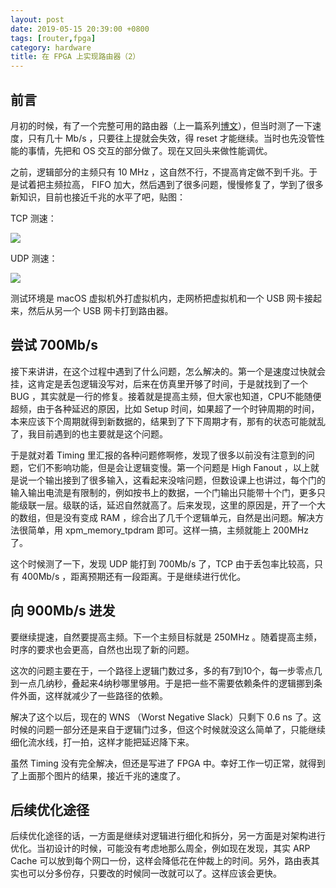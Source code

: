 ```yaml
---
layout: post
date: 2019-05-15 20:39:00 +0800
tags: [router,fpga]
category: hardware
title: 在 FPGA 上实现路由器（2）
---
```


## 前言

月初的时候，有了一个完整可用的路由器（上一篇系列[博文](/hardware/router-on-fpga/)），但当时测了一下速度，只有几十 Mb/s ，只要往上提就会失效，得 reset 才能继续。当时也先没管性能的事情，先把和 OS 交互的部分做了。现在又回头来做性能调优。

之前，逻辑部分的主频只有 10 MHz ，这自然不行，不提高肯定做不到千兆。于是试着把主频拉高， FIFO 加大，然后遇到了很多问题，慢慢修复了，学到了很多新知识，目前也接近千兆的水平了吧，贴图：

TCP 测速：

![](/router_tcp.jpg)

UDP 测速：

![](/router_udp.jpg)

测试环境是 macOS 虚拟机外打虚拟机内，走网桥把虚拟机和一个 USB 网卡接起来，然后从另一个 USB 网卡打到路由器。

## 尝试 700Mb/s

接下来讲讲，在这个过程中遇到了什么问题，怎么解决的。第一个是速度过快就会挂，这肯定是丢包逻辑没写对，后来在仿真里开够了时间，于是就找到了一个 BUG ，其实就是一行的修复。接着就是提高主频，但大家也知道，CPU不能随便超频，由于各种延迟的原因，比如 Setup 时间，如果超了一个时钟周期的时间，本来应该下个周期就得到新数据的，结果到了下下周期才有，那有的状态可能就乱了，我目前遇到的也主要就是这个问题。

于是就对着 Timing 里汇报的各种问题修啊修，发现了很多以前没有注意到的问题，它们不影响功能，但是会让逻辑变慢。第一个问题是 High Fanout ，以上就是说一个输出接到了很多输入，这看起来没啥问题，但数设课上也讲过，每个门的输入输出电流是有限制的，例如按书上的数据，一个门输出只能带十个门，更多只能级联一层。级联的话，延迟自然就高了。后来发现，这里的原因是，开了一个大的数组，但是没有变成 RAM ，综合出了几千个逻辑单元，自然是出问题。解决方法很简单，用 xpm_memory_tpdram 即可。这样一搞，主频就能上 200MHz 了。

这个时候测了一下，发现 UDP 能打到 700Mb/s 了，TCP 由于丢包率比较高，只有 400Mb/s ，距离预期还有一段距离。于是继续进行优化。

## 向 900Mb/s 进发

要继续提速，自然要提高主频。下一个主频目标就是 250MHz 。随着提高主频，时序的要求也会更高，自然也出现了新的问题。

这次的问题主要在于，一个路径上逻辑门数过多，多的有7到10个，每一步零点几到一点几纳秒，叠起来4纳秒哪里够用。于是把一些不需要依赖条件的逻辑挪到条件外面，这样就减少了一些路径的依赖。

解决了这个以后，现在的 WNS （Worst Negative Slack）只剩下 0.6 ns 了。这时候的问题一部分还是来自于逻辑门过多，但这个时候就没这么简单了，只能继续细化流水线，打一拍，这样才能把延迟降下来。

虽然 Timing 没有完全解决，但还是写进了 FPGA 中。幸好工作一切正常，就得到了上面那个图片的结果，接近千兆的速度了。

## 后续优化途径

后续优化途径的话，一方面是继续对逻辑进行细化和拆分，另一方面是对架构进行优化。当初设计的时候，可能没有考虑地那么周全，例如现在发现，其实 ARP Cache 可以放到每个网口一份，这样会降低花在仲裁上的时间。另外，路由表其实也可以分多份存，只要改的时候同一改就可以了。这样应该会更快。
